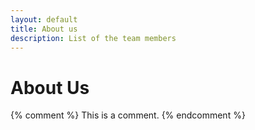 ```yaml
---
layout: default
title: About us
description: List of the team members
---
```


# About Us

{% comment %} This is a comment. {% endcomment %}